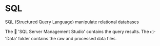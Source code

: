 # SQL
SQL (Structured Query Language) manipulate relational databases

The :loudspeaker: 'SQL Server Management Studio' contains the query results. The :point_right: 'Data' folder contains the raw and processed data files.
